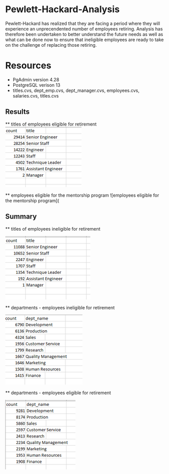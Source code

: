 

# Pewlett-Hackard-Analysis
Pewlett-Hackard has realized that they are facing a period where they will experience an unprecendented number of employees retiring.  Analysis has therefore been undertaken to better understand the future needs as well as what can be done now to ensure that ineligible employees are ready to take on the challenge of replacing those retiring.

# Resources
* PgAdmin version 4.28
* PostgreSQL verison 13
* titles.cvs, dept_emp.cvs, dept_manager.cvs, employees.cvs, salaries.cvs, titles.cvs

## Results

  
** titles of employees eligible for retirement
![eligible for retirement titles](https://github.com/bedwardssmith/Pewlett-Hackard-Analysis/blob/main/Analysis_Projects_Folder/Pewlett_Hackard_Analysis_Folder/Data/retiring_titles.png)

** employees eligible for the mentorship program
![employees eligible for the mentorship program](

## Summary

** titles of employees ineligible for retirement

![ineligible titles](https://github.com/bedwardssmith/Pewlett-Hackard-Analysis/blob/main/Analysis_Projects_Folder/Pewlett_Hackard_Analysis_Folder/Data/non_eligible_titles.png)

** departments - employees ineligible for retirement

![ineligible departments](https://github.com/bedwardssmith/Pewlett-Hackard-Analysis/blob/main/Analysis_Projects_Folder/Pewlett_Hackard_Analysis_Folder/Data/non_eligible_dept.png)

** departments - employees eligible for retirement

![eligible departments](https://github.com/bedwardssmith/Pewlett-Hackard-Analysis/blob/main/Analysis_Projects_Folder/Pewlett_Hackard_Analysis_Folder/Data/retiring_dept.png)
